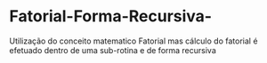 # Fatorial-Forma-Recursiva-
Utilização do conceito matematico Fatorial mas cálculo do fatorial é efetuado dentro de uma sub-rotina e de forma recursiva
